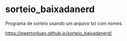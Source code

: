 # sorteio_baixadanerd
Programa de sorteio usando um arquivo txt com nomes 

https://ewertonluan.github.io/sorteio_baixadanerd/
